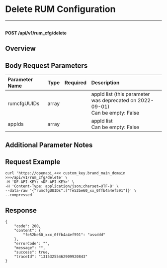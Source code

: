 # Delete RUM Configuration

---

<br />**POST /api/v1/rum_cfg/delete**

## Overview




## Body Request Parameters

| Parameter Name   | Type    | Required | Description              |
|:-------------|:------|:-------|:--------------------------|
| rumcfgUUIDs  | array |        | appId list (this parameter was deprecated on 2022-09-01)<br>Can be empty: False <br> |
| appIds       | array |        | appId list<br>Can be empty: False <br> |

## Additional Parameter Notes





## Request Example
```shell
curl 'https://openapi.<<< custom_key.brand_main_domain >>>/api/v1/rum_cfg/delete' \
-H 'DF-API-KEY: <DF-API-KEY>' \
-H 'Content-Type: application/json;charset=UTF-8' \
--data-raw '{"rumcfgUUIDs":["fe52be60_xx_0ffb4a4ef591"]}' \
--compressed
```




## Response
```shell
{
    "code": 200,
    "content": {
        "fe52be60_xxx_0ffb4a4ef591": "assddd"
    },
    "errorCode": "",
    "message": "",
    "success": true,
    "traceId": "13153255462909920843"
} 
```